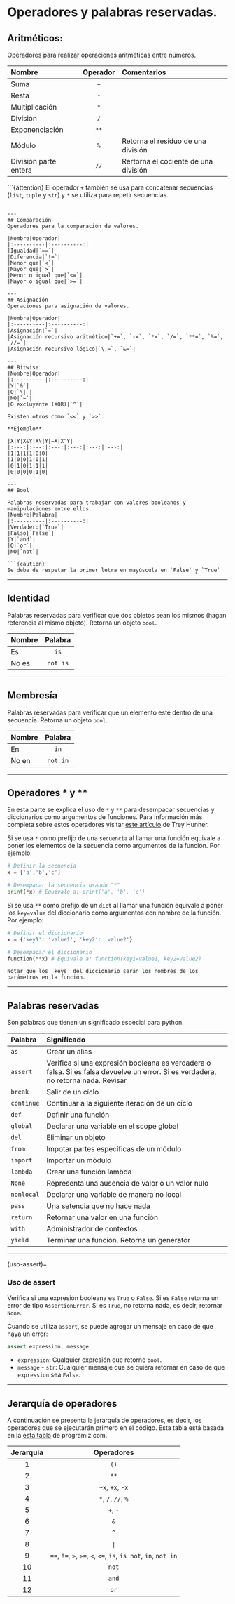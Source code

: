 # Operadores y palabras reservadas.

## Aritméticos:
Operadores para realizar operaciones aritméticas entre números.

|Nombre|Operador|Comentarios|
|:----------|:----------:|:------|
|Suma|`+`||
|Resta|`-`||
|Multiplicación|`*`||
|División|`/`||
|Exponenciación|`**`||
|Módulo|`%`|Retorna el residuo de una división|
|División parte entera|`//`|Rertorna el cociente de una división|


```{attention} El operador `+` también se usa para concatenar secuencias (`list`, `tuple` y `str`) y `*` se utiliza para repetir secuencias.
```

---
## Comparación
Operadores para la comparación de valores.

|Nombre|Operador|
|:----------|:----------:|
|Igualdad|`==`|
|Diferencia|`!=`|
|Menor que|`<`|
|Mayor que|`>`|
|Menor o igual que|`<=`|
|Mayor o igual que|`>=`|

---
## Asignación
Operaciones para asignación de valores.

|Nombre|Operador|
|:----------|:----------:|
|Asignación|`=`|
|Asignación recursivo aritmético|`+=`, `-=`, `*=`, `/=`, `**=`, `%=`, `//=`|
|Asignación recursivo lógico|`\|=`, `&=`|

---
## Bitwise
|Nombre|Operador|
|:----------|:----------:|
|Y|`&`|
|O|`\|`|
|NO|`~`|
|O excluyente (XOR)|`^`|

Existen otros como `<<` y `>>`.

**Ejemplo**

|X|Y|X&Y|X\|Y|~X|X^Y|
|:---:|:---:|:---:|:---:|:---:|:---:|
|1|1|1|1|0|0|
|1|0|0|1|0|1|
|0|1|0|1|1|1|
|0|0|0|0|1|0|

---
## Bool

Palabras reservadas para trabajar con valores booleanos y manipulaciones entre ellos.
|Nombre|Palabra|
|:----------|:----------:|
|Verdadero|`True`|
|Falso|`False`|
|Y|`and`|
|O|`or`|
|NO|`not`|

```{caution}
Se debe de respetar la primer letra en mayúscula en `False` y `True`
```
---
## Identidad

Palabras reservadas para verificar que dos objetos sean los mismos (hagan referencia al mismo objeto). Retorna un objeto `bool`.

|Nombre|Palabra|
|:----------|:----------:|
|Es |`is`|
|No es|`not is`|

---
## Membresía

Palabras reservadas para verificar que un elemento esté dentro de una secuencia. Retorna un objeto `bool`.

|Nombre|Palabra|
|:----------|:----------:|
|En |`in`|
|No en|`not in`|

---
## Operadores * y **

En esta parte se explica el uso de `*` y `**` para desempacar secuencias y diccionarios como argumentos de funciones. Para información más completa sobre estos operadores visitar [este artículo](https://treyhunner.com/2018/10/asterisks-in-python-what-they-are-and-how-to-use-them/) de Trey Hunner.

Si se usa `*` como prefijo de una `secuencia` al llamar una función equivale a poner los elementos de la secuencia como argumentos de la función. Por ejemplo:
```python
# Definir la secuencia
x = ['a','b','c']

# Desempacar la secuencia usando "*"
print(*x) # Equivale a: print('a', 'b', 'c')
```

Si se usa `**` como prefijo de un `dict` al llamar una función equivale a poner los `key=value` del diccionario como argumentos con nombre de la función. Por ejemplo:
```python
# Definir el diccionario
x = {'key1': 'value1', 'key2': 'value2'}

# Desempacar el diccionario
function(**x) # Equivale a: function(key1=value1, key2=value2)
```

```{caution}
Notar que los _keys_ del diccionario serán los nombres de los parámetros en la función.
```

---
## Palabras reservadas

Son palabras que tienen un significado especial para python.

|Palabra|Significado|
|:----------|:----------|
|`as`|Crear un alias|
|`assert`|Verifica si una expresión booleana es verdadera o falsa. Si es falsa devuelve un error. Si es verdadera, no retorna nada. Revisar [](uso-assert)|
|`break`|Salir de un cíclo|
|`continue`|Continuar a la siguiente iteración de un cíclo|
|`def`|Definir una función|
|`global`|Declarar una variable en el scope global|
|`del`|Eliminar un objeto|
|`from`|Impotar partes específicas de un módulo|
|`import`|Importar un módulo|
|`lambda`|Crear una función lambda|
|`None`|Representa una ausencia de valor o un valor nulo|
|`nonlocal`|Declarar una variable de manera no local|
|`pass`|Una setencia que no hace nada|
|`return`|Retornar una valor en una función|
|`with`|Administrador de contextos|
|`yield`|Terminar una función. Retorna un generator|

---
(uso-assert)=
### Uso de assert

Verifica si una expresión booleana es `True` o `False`. Si es `False` retorna un error de tipo `AssertionError`. Si es `True`, no retorna nada, es decir, retornar `None`.

Cuando se utiliza `assert`, se puede agregar un mensaje en caso de que haya un error:
```python
assert expression, message
```
- `expression`: Cualquier expresión que retorne `bool`. 
- `message` \- `str`: Cualquier mensaje que se quiera retornar en caso de que `expression` sea `False`.

---
## Jerarquía de operadores

A continuación se presenta la jerarquía de operadores, es decir, los operadores que se ejecutarán primero en el código. Esta tabla está basada en la [esta tabla](https://www.programiz.com/python-programming/precedence-associativity) de programiz.com.

|Jerarquía|Operadores|
|:----------:|:----------:|
|1|`()`|
|2|`**`|
|3|`~x`, `+x`, `-x`|	
|4|`*`, `/`, `//`, `%`|
|5|`+`, `-`|
|6|`&`|	
|7|`^`|	
|8|`\|`|	
|9|`==`, `!=`, `>`, `>=`, `<`, `<=`, `is`, `is not`, `in`, `not in`|
|10|`not`|
|11|`and`|
|12|`or`|













